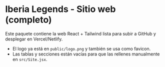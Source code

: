 
# Iberia Legends - Sitio web (completo) 

Este paquete contiene la web React + Tailwind lista para subir a GitHub y desplegar en Vercel/Netlify.
- El logo ya está en `public/logo.png` y también se usa como favicon.
- Las tablas y secciones están vacías para que las rellenes manualmente en `src/Site.jsx`.
